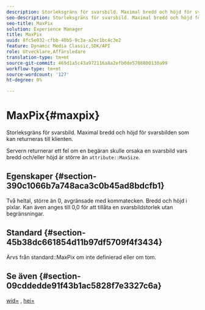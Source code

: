 ```yaml
---
description: Storleksgräns för svarsbild. Maximal bredd och höjd för svarsbilden som kan returneras till klienten.
seo-description: Storleksgräns för svarsbild. Maximal bredd och höjd för svarsbilden som kan returneras till klienten.
seo-title: MaxPix
solution: Experience Manager
title: MaxPix
uuid: 8fc5e032-cfbb-40b5-9c3a-a2ec1bc4c3e2
feature: Dynamic Media Classic,SDK/API
role: Utvecklare,Affärsledare
translation-type: tm+mt
source-git-commit: 469d1a5c43a972116a8a2efb0de5708800130a99
workflow-type: tm+mt
source-wordcount: '127'
ht-degree: 0%

---
```



# MaxPix{#maxpix}

Storleksgräns för svarsbild. Maximal bredd och höjd för svarsbilden som kan returneras till klienten.

Servern returnerar ett fel om en begäran skulle orsaka en svarsbild vars bredd och/eller höjd är större än `attribute::MaxSize`.

## Egenskaper {#section-390c1066b7a748aca3c0b45ad8bdcfb1}

Två heltal, större än 0, avgränsade med kommatecken. Bredd och höjd i pixlar. Kan även anges till 0,0 för att tillåta en svarsbildstorlek utan begränsningar.

## Standard {#section-45b38dc661854d11b97df5709f4f3434}

Ärvs från standard::MaxPix om inte definierad eller om tom.

## Se även {#section-09cddedde91f43b1ac5828f7e3327c6a}

[wid=](../../../../../ir-api/http-protocol/image-rendering-api-ref/c-ir-http-protocol-ref/c-ir-http-protocol-command-reference/r-ir-wid.md#reference-b7e691b0624941168c94b2749ae233ec) ,  [hei=](../../../../../ir-api/http-protocol/image-rendering-api-ref/c-ir-http-protocol-ref/c-ir-http-protocol-command-reference/r-ir-hei.md#reference-1c08f60365a94417a39867c09cac5478)
